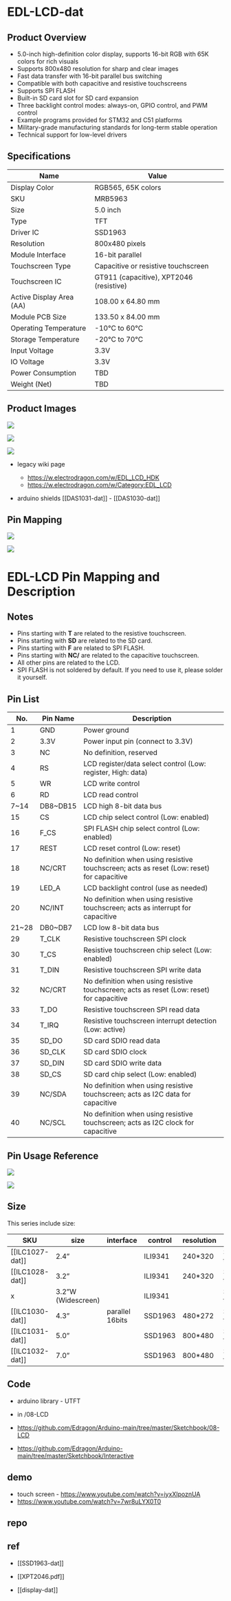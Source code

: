 # EDL-LCD-dat


## Product Overview

- 5.0-inch high-definition color display, supports 16-bit RGB with 65K colors for rich visuals
- Supports 800x480 resolution for sharp and clear images
- Fast data transfer with 16-bit parallel bus switching
- Compatible with both capacitive and resistive touchscreens
- Supports SPI FLASH
- Built-in SD card slot for SD card expansion
- Three backlight control modes: always-on, GPIO control, and PWM control
- Example programs provided for STM32 and C51 platforms
- Military-grade manufacturing standards for long-term stable operation
- Technical support for low-level drivers



## Specifications

| Name                      | Value                                      |
|---------------------------|--------------------------------------------|
| Display Color             | RGB565, 65K colors                         |
| SKU                       | MRB5963                                    |
| Size                      | 5.0 inch                                   |
| Type                      | TFT                                        |
| Driver IC                 | SSD1963                                    |
| Resolution                | 800x480 pixels                             |
| Module Interface          | 16-bit parallel                            |
| Touchscreen Type          | Capacitive or resistive touchscreen        |
| Touchscreen IC            | GT911 (capacitive), XPT2046 (resistive)    |
| Active Display Area (AA)  | 108.00 x 64.80 mm                          |
| Module PCB Size           | 133.50 x 84.00 mm                          |
| Operating Temperature     | -10℃ to 60℃                                |
| Storage Temperature       | -20℃ to 70℃                                |
| Input Voltage             | 3.3V                                       |
| IO Voltage                | 3.3V                                       |
| Power Consumption         | TBD                                        |
| Weight (Net)              | TBD                                        |

## Product Images

![](2023-10-31-23-08-54.png)

![](2023-11-01-13-36-06.png)

![](2023-11-01-13-36-20.png)

- legacy wiki page

  - https://w.electrodragon.com/w/EDL_LCD_HDK
  - https://w.electrodragon.com/w/Category:EDL_LCD

- arduino shields [[DAS1031-dat]] - [[DAS1030-dat]]

## Pin Mapping

![](2023-10-31-22-56-05.png)

![](2025-08-09-18-29-57.png)

# EDL-LCD Pin Mapping and Description

## Notes

- Pins starting with **T** are related to the resistive touchscreen.
- Pins starting with **SD** are related to the SD card.
- Pins starting with **F** are related to SPI FLASH.
- Pins starting with **NC/** are related to the capacitive touchscreen.
- All other pins are related to the LCD.
- SPI FLASH is not soldered by default. If you need to use it, please solder it yourself.

## Pin List

| No. | Pin Name   | Description                                                                                  |
|-----|-----------|----------------------------------------------------------------------------------------------|
| 1   | GND       | Power ground                                                                                 |
| 2   | 3.3V      | Power input pin (connect to 3.3V)                                                            |
| 3   | NC        | No definition, reserved                                                                      |
| 4   | RS        | LCD register/data select control (Low: register, High: data)                                 |
| 5   | WR        | LCD write control                                                                            |
| 6   | RD        | LCD read control                                                                             |
| 7~14| DB8~DB15  | LCD high 8-bit data bus                                                                      |
| 15  | CS        | LCD chip select control (Low: enabled)                                                       |
| 16  | F_CS      | SPI FLASH chip select control (Low: enabled)                                                 |
| 17  | REST      | LCD reset control (Low: reset)                                                               |
| 18  | NC/CRT    | No definition when using resistive touchscreen; acts as reset (Low: reset) for capacitive    |
| 19  | LED_A     | LCD backlight control (use as needed)                                                        |
| 20  | NC/INT    | No definition when using resistive touchscreen; acts as interrupt for capacitive             |
| 21~28| DB0~DB7  | LCD low 8-bit data bus                                                                       |
| 29  | T_CLK     | Resistive touchscreen SPI clock                                                              |
| 30  | T_CS      | Resistive touchscreen chip select (Low: enabled)                                             |
| 31  | T_DIN     | Resistive touchscreen SPI write data                                                         |
| 32  | NC/CRT    | No definition when using resistive touchscreen; acts as reset (Low: reset) for capacitive    |
| 33  | T_DO      | Resistive touchscreen SPI read data                                                          |
| 34  | T_IRQ     | Resistive touchscreen interrupt detection (Low: active)                                      |
| 35  | SD_DO     | SD card SDIO read data                                                                       |
| 36  | SD_CLK    | SD card SDIO clock                                                                           |
| 37  | SD_DIN    | SD card SDIO write data                                                                      |
| 38  | SD_CS     | SD card chip select (Low: enabled)                                                           |
| 39  | NC/SDA    | No definition when using resistive touchscreen; acts as I2C data for capacitive              |
| 40  | NC/SCL    | No definition when using resistive touchscreen; acts as I2C clock for capacitive             |

## Pin Usage Reference



![](2023-10-31-22-56-47.png)

![](2023-10-31-22-57-48.png)

## Size

This series include size:

| SKU             | size               | interface       | control | resolution | addons                |
| --------------- | ------------------ | --------------- | ------- | ---------- | --------------------- |
| [[ILC1027-dat]] | 2.4”               |                 | ILI9341 | 240\*320   | SD_card + touchscreen |
| [[ILC1028-dat]] | 3.2”               |                 | ILI9341 | 240\*320   | SD_card + touchscreen |
| x               | 3.2”W (Widescreen) |                 | ILI9341 |            | SD_card + touchscreen |
| [[ILC1030-dat]] | 4.3”               | parallel 16bits | SSD1963 | 480\*272   | SD_card + touchscreen |
| [[ILC1031-dat]] | 5.0”               |                 | SSD1963 | 800\*480   | SD_card + touchscreen |
| [[ILC1032-dat]] | 7.0”               |                 | SSD1963 | 800\*480   | SD_card + touchscreen |

## Code

- arduino library - UTFT

- in /08-LCD
- https://github.com/Edragon/Arduino-main/tree/master/Sketchbook/08-LCD
- https://github.com/Edragon/Arduino-main/tree/master/Sketchbook/Interactive




## demo

- touch screen - https://www.youtube.com/watch?v=iyxXIpoznUA
- https://www.youtube.com/watch?v=7wr8uLYX0T0


## repo 



## ref

- [[SSD1963-dat]]

- [[XPT2046.pdf]]

- [[display-dat]]